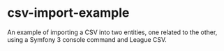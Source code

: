 csv-import-example
==================

An example of importing a CSV into two entities, one related to the other, using
a Symfony 3 console command and League CSV.
